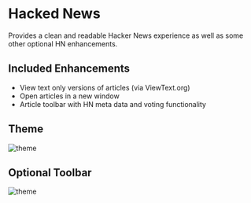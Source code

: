Hacked News
===========

Provides a clean and readable Hacker News experience as well as some other optional HN enhancements.

Included Enhancements
---------------------------------

* View text only versions of articles (via ViewText.org)
* Open articles in a new window
* Article toolbar with HN meta data and voting functionality

Theme
------
![theme](http://i41.tinypic.com/2dufo1l.jpg "Hacked News Theme")

Optional Toolbar
----------------
![theme](http://i40.tinypic.com/t99vkp.jpg "Hacked News Toolbar")
